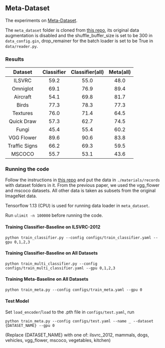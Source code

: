 ## Meta-Dataset

The experiments on [Meta-Dataset](https://arxiv.org/abs/1903.03096).

The `meta_dataset` folder is cloned from [this repo](https://github.com/google-research/meta-dataset), its original data augmentation is disabled and the shuffle_buffer_size is set to be 300 in `data_config.gin`, drop_remainer for the batch loader is set to be True in `data/reader.py`.

### Results

Dataset|Classifier|Classifier(all)|Meta(all)
:-:|:-:|:-:|:-:
ILSVRC|59.2|55.0|48.0
Omniglot|69.1|76.9|89.4
Aircraft|54.1|69.8|81.7
Birds|77.3|78.3|77.3
Textures|76.0|71.4|64.5
Quick Draw|57.3|62.7|74.5
Fungi|45.4|55.4|60.2
VGG Flower|89.6|90.6|83.8
Traffic Signs|66.2|69.3|59.5
MSCOCO|55.7|53.1|43.6

### Running the code

Follow the instructions in [this repo](https://github.com/google-research/meta-dataset) and put the data in `./materials/records` with dataset folders in it. From the previous paper, we used the vgg_flower and mscoco datasets. All other data is taken as subsets from the original ImageNet data.

Tensorflow 1.13 (CPU) is used for running data loader in `meta_dataset`.

Run `ulimit -n 100000` before running the code.

#### Training Classifier-Baseline on ILSVRC-2012
```
python train_classifier.py --config configs/train_classifier.yaml --gpu 0,1,2,3
```

#### Training Classifier-Baseline on All Datasets
```
python train_multi_classifier.py --config configs/train_multi_classifier.yaml --gpu 0,1,2,3
```

#### Training Meta-Baseline on All Datasets
```
python train_meta.py --config configs/train_meta.yaml --gpu 0
```

#### Test Model

Set `load_encoder`/`load` to the .pth file in `configs/test.yaml`, run
```
python train_meta.py --config configs/test.yaml --name _ --dataset {DATASET_NAME} --gpu 0
```
(Replace {DATASET_NAME} with one of: ilsvrc_2012, mammals, dogs, vehicles, vgg_flower, mscoco, vegetables, kitchen)
